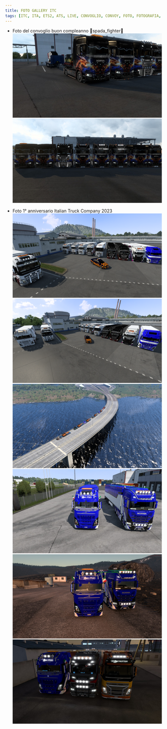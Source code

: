 ```yaml
---
title: FOTO GALLERY ITC
tags: [ITC, ITA, ETS2, ATS, LIVE, CONVOGLIO, CONVOY, FOTO, FOTOGRAFIA, CAMION]
---
```


- Foto del convoglio buon compleanno 🎂spada_fighter🎂
![IMG1](./20231221230343_1.jpg)
![IMG2](./20231221230351_1.jpg)

- Foto 1° anniversario Italian Truck Company 2023
![IMG3](./ets2_20240203_223717_000.png)
![IMG4](./ets2_20240203_223717_00.jpg)
![IMG5](./20240704220902_1.jpg)
![IMG6](./20240723220717_1.jpg)
![IMG7](./20240723234439_1.jpg)
![IMG8](./20240725231852_1.jpg)